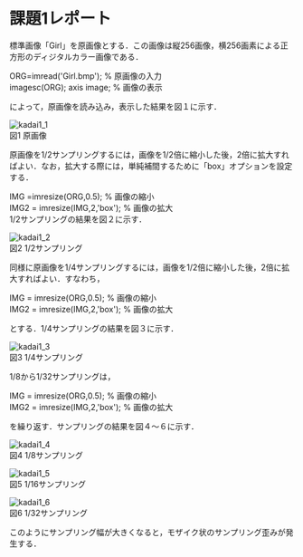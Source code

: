 # 課題1レポート　　
標準画像「Girl」を原画像とする．この画像は縦256画像，横256画素による正方形のディジタルカラー画像である．

ORG=imread('Girl.bmp'); % 原画像の入力  
imagesc(ORG); axis image; % 画像の表示  

によって，原画像を読み込み，表示した結果を図１に示す．  

![kadai1_1](https://github.com/dolphinhardcore/kadai/blob/master/image/kadai1_1.png)  
図1 原画像

原画像を1/2サンプリングするには，画像を1/2倍に縮小した後，2倍に拡大すればよい．なお，拡大する際には，単純補間するために「box」オプションを設定する．

IMG =imresize(ORG,0.5); % 画像の縮小  
IMG2 = imresize(IMG,2,'box'); % 画像の拡大  
1/2サンプリングの結果を図２に示す．

![kadai1_2](https://github.com/dolphinhardcore/kadai/blob/master/image/kadai1_2.png)  
図2 1/2サンプリング

同様に原画像を1/4サンプリングするには，画像を1/2倍に縮小した後，2倍に拡大すればよい．すなわち，

IMG = imresize(ORG,0.5); % 画像の縮小  
IMG2 = imresize(IMG,2,'box'); % 画像の拡大  

とする．1/4サンプリングの結果を図３に示す．

![kadai1_3](https://github.com/dolphinhardcore/kadai/blob/master/image/kadai1_3.png)  
図3 1/4サンプリング

1/8から1/32サンプリングは，

IMG = imresize(ORG,0.5); % 画像の縮小  
IMG2 = imresize(IMG,2,'box'); % 画像の拡大  

を繰り返す．サンプリングの結果を図４～６に示す．

![kadai1_4](https://github.com/dolphinhardcore/kadai/blob/master/image/kadai1_4.png)  
図4 1/8サンプリング

![kadai1_5](https://github.com/dolphinhardcore/kadai/blob/master/image/kadai1_5.png)  
図5 1/16サンプリング

![kadai1_6](https://github.com/dolphinhardcore/kadai/blob/master/image/kadai1_6.png)  
図6 1/32サンプリング

このようにサンプリング幅が大きくなると，モザイク状のサンプリング歪みが発生する．
